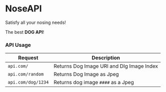 # NoseAPI
Satisfy all your nosing needs!

The best **DOG API**!

### API Usage

|Request|Description|
|-|-|
|`api.com/`|Returns Dog Image URI and DIg Image Index|
|`api.com/random`|Returns Dog Image as Jpeg|
|`api.com/dog/1234`|Returns dog image `####` as a Jpeg|
